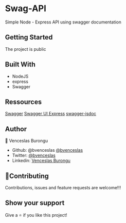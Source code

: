 # Swag-API
Simple Node - Express API using swagger documentation

## Getting Started

The project is public

## Built With

- NodeJS
- express
- Swagger

## Ressources

[Swagger](https://swagger.io/)
[Swagger UI Express](https://www.npmjs.com/package/swagger-ui-express)
[swagger-jsdoc](https://www.npmjs.com/package/swagger-jsdoc)
## Author

👤 Venceslas Burongu

- Github: @bvenceslas [@bvenceslas](https://github.com/bvenceslas)
- Twitter: [@bvenceslas](https://twitter.com/bvenceslas)
- Linkedin: [Venceslas Burongu](https://www.linkedin.com/in/venceslas-burongu-8271b519a/)

## 🤝Contributing

Contributions, issues and feature requests are welcome!!!

## Show your support

Give a ⭐️ if you like this project!

